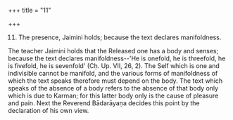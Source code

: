 +++
title = "11"

+++


11. The presence, Jaimini holds; because the text declares manifoldness.

The teacher Jaimini holds that the Released one has a body and senses; because the text declares manifoldness--'He is onefold, he is threefold, he is fivefold, he is sevenfold' (Cḥ. Up. VII, 26, 2). The Self which is one and indivisible cannot be manifold, and the various forms of manifoldness of which the text speaks therefore must depend on the body. The text which speaks of the absence of a body refers to the absence of that body only which is due to Karman; for this latter body only is the cause of pleasure and pain. Next the Reverend Bādarāyaṇa decides this point by the declaration of his own view.

